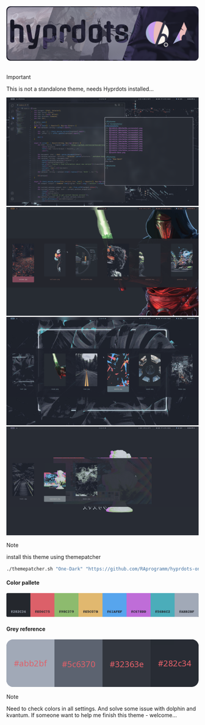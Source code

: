 <div align = center><img src="https://raw.githubusercontent.com/prasanthrangan/hyprdots/main/Source/assets/hyprdots_banner.png"><br><br></div>

> [!IMPORTANT]
> This is not a standalone theme, needs Hyprdots installed...

![t1](./screenshots/240213_11h51m40s_screenshot.png)
![t2](./screenshots/240213_11h46m43s_screenshot.png)
![t3](./screenshots/240213_11h47m22s_screenshot.png)
![t4](./screenshots/240213_11h47m56s_screenshot.png)


> [!NOTE]
> install this theme using themepatcher

```sh
./themepatcher.sh "One-Dark" "https://github.com/RAprogramm/hyprdots-onedark" "mskelton.one-dark-theme~One Dark Theme"
```

#### Color pallete
![colors](./screenshots/onedark-reference.png)

#### Grey reference
![grey](./screenshots/onedark_grey_ref.png)

> [!NOTE]
> Need to check colors in all settings. And solve some issue with dolphin and kvantum.
> If someone want to help me finish this theme - welcome...
